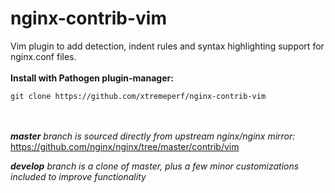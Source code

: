 # nginx-contrib-vim

Vim plugin to add detection, indent rules and syntax highlighting support for nginx.conf files.
\
\
<span>**Install with Pathogen plugin-manager:** </span>
```
git clone https://github.com/xtremeperf/nginx-contrib-vim
```
\
\
***master** branch is sourced directly from upstream nginx/nginx mirror:*\
https://github.com/nginx/nginx/tree/master/contrib/vim

***develop** branch is a clone of master, plus a few minor customizations included to improve functionality*
